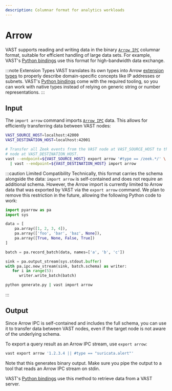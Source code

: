 ```yaml
---
description: Columnar format for analytics workloads
---
```


# Arrow

VAST supports reading and writing data in the binary [`Arrow IPC`][arrow-ipc]
columnar format, suitable for efficient handling of large data sets. For
example, VAST's [Python bindings](/docs/use/integrate/python) use this format
for high-bandwidth data exchange.

:::note Extension Types
VAST translates its own types into Arrow [extension
types](https://arrow.apache.org/docs/format/Columnar.html#extension-types)
to properly describe domain-specific concepts like IP addresses or subnets.
VAST's [Python bindings][vast-python] come with the required tooling, so you can
work with native types instead of relying on generic string or number
representations.
:::

## Input

The `import arrow` command imports [`Arrow IPC`][arrow-ipc] data. This allows
for efficiently transferring data between VAST nodes:

```bash
VAST_SOURCE_HOST=localhost:42000
VAST_DESTINATION_HOST=localhost:42001

# Transfer all Zeek events from the VAST node at VAST_SOURCE_HOST to the VAST
# node at VAST_DESTINATION_HOST.
vast --endpoint=${VAST_SOURCE_HOST} export arrow '#type == /zeek.*/' \
  | vast --endpoint=${VAST_DESTINATION_HOST} import arrow
```

:::caution Limited Compatibility
Technically, this format carries the schema alongside the data: `import arrow`
is self-contained and does not require an additional schema. However, the Arrow
import is currently limited to Arrow data that was exported by VAST via the
`export arrow` command. We plan to remove this restriction in the future,
allowing the following Python code to work:

```python title=generate.py
import pyarrow as pa
import sys

data = [
    pa.array([1, 2, 3, 4]),
    pa.array(['foo', 'bar', 'baz', None]),
    pa.array([True, None, False, True])
]

batch = pa.record_batch(data, names=['a', 'b', 'c'])

sink = pa.output_stream(sys.stdout.buffer)
with pa.ipc.new_stream(sink, batch.schema) as writer:
   for i in range(5):
      writer.write_batch(batch)
```

```bash
python generate.py | vast import arrow
```
:::

## Output

Since Arrow IPC is self-contained and includes the full schema, you can use it
to transfer data between VAST nodes, even if the target node is not aware of the
underlying schema.

To export a query result as an Arrow IPC stream, use `export arrow`:

```bash
vast export arrow '1.2.3.4 || #type == "suricata.alert"'
```

Note that this generates binary output. Make sure you pipe the output to a tool
that reads an Arrow IPC stream on stdin.

VAST's [Python bindings][vast-python] use this method to retrieve data from a
VAST server.

[arrow-ipc]: https://arrow.apache.org/docs/format/Columnar.html#serialization-and-interprocess-communication-ipc
[vast-python]: /docs/use/integrate/python
